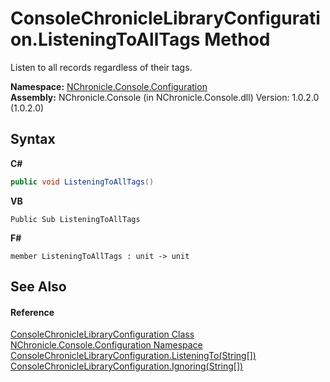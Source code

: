 # ConsoleChronicleLibraryConfiguration.ListeningToAllTags Method 
 

Listen to all records regardless of their tags.

**Namespace:**&nbsp;<a href="N_NChronicle_Console_Configuration.md">NChronicle.Console.Configuration</a><br />**Assembly:**&nbsp;NChronicle.Console (in NChronicle.Console.dll) Version: 1.0.2.0 (1.0.2.0)

## Syntax

**C#**<br />
``` C#
public void ListeningToAllTags()
```

**VB**<br />
``` VB
Public Sub ListeningToAllTags
```

**F#**<br />
``` F#
member ListeningToAllTags : unit -> unit 

```


## See Also


#### Reference
<a href="T_NChronicle_Console_Configuration_ConsoleChronicleLibraryConfiguration.md">ConsoleChronicleLibraryConfiguration Class</a><br /><a href="N_NChronicle_Console_Configuration.md">NChronicle.Console.Configuration Namespace</a><br /><a href="M_NChronicle_Console_Configuration_ConsoleChronicleLibraryConfiguration_ListeningTo_1.md">ConsoleChronicleLibraryConfiguration.ListeningTo(String[])</a><br /><a href="M_NChronicle_Console_Configuration_ConsoleChronicleLibraryConfiguration_Ignoring_1.md">ConsoleChronicleLibraryConfiguration.Ignoring(String[])</a><br />
